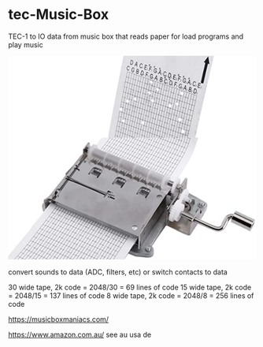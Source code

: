 # tec-Music-Box
TEC-1 to IO data from music box that reads paper for load programs and play music

![](https://github.com/SteveJustin1963/tec-Music-Box/blob/master/pics/tape1.png)

convert sounds to data (ADC, filters, etc) or switch contacts to data

30 wide tape, 2k code = 2048/30 = 69 lines of code
15 wide tape, 2k code = 2048/15 = 137 lines of code
8 wide tape, 2k code = 2048/8 = 256 lines of code

https://musicboxmaniacs.com/

https://www.amazon.com.au/
see au usa de


